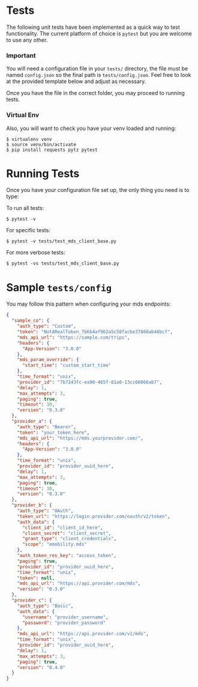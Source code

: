 # Tests

The following unit tests have been implemented as a quick way to test functionality. The current platform of choice is `pytest` but you are welcome to use any other.

### Important

You will need a configuration file in your `tests/` directory, the file must be named `config.json` so the final path is `tests/config.json`. Feel free to look at the provided template below and adjust as necessary.

Once you have the file in the correct folder, you may proceed to running tests.

### Virtual Env
Also, you will want to check you have your venv loaded and running:

```
$ virtualenv venv
$ source venv/bin/activate
$ pip install requests pytz pytest
```


# Running Tests

Once you have your configuration file set up, the only thing you need is to type:

To run all tests:
```
$ pytest -v
```

For specific tests:
```
$ pytest -v tests/test_mds_client_base.py
```

For more verbose tests:
```
$ pytest -vs tests/test_mds_client_base.py
```

# Sample `tests/config`

You may follow this pattern when configuring your mds endpoints:

```json
{
  "sample_co": {
    "auth_type": "Custom",
    "token": "NotARealToken_7b6b4af962a5c58facbe37860ab46bcf",
    "mds_api_url": "https://sample.com/trips",
    "headers": {
      "App-Version": "3.0.0"
    },
    "mds_param_override": {
      "start_time": "custom_start_time"
    },
    "time_format": "unix",
    "provider_id": "7b7243fc-ea90-465f-81a0-13cc66066ab7",
    "delay": 1,
    "max_attempts": 3,
    "paging": true,
    "timeout": 10,
    "version": "0.3.0"
  },
  "provider_a": {
    "auth_type": "Bearer",
    "token": "your_token_here",
    "mds_api_url": "https://mds.yourprovider.com/",
    "headers": {
      "App-Version": "3.0.0"
    },
    "time_format": "unix",
    "provider_id": "provider_uuid_here",
    "delay": 1,
    "max_attempts": 3,
    "paging": true,
    "timeout": 10,
    "version": "0.3.0"
  },
  "provider_b": {
    "auth_type": "OAuth",
    "token_url": "https://login.provider.com/oauth/v2/token",
    "auth_data": {
      "client_id": "client_id_here",
      "client_secret": "client_secret",
      "grant_type": "client_credentials",
      "scope": "emobility.mds"
    },
    "auth_token_res_key": "access_token",
    "paging": true,
    "provider_id": "provider_uuid_here",
    "time_format": "unix",
    "token": null,
    "mds_api_url": "https://api.provider.com/mds",
    "version": "0.3.0"
  },
  "provider_c": {
    "auth_type": "Basic",
    "auth_data": {
      "username": "provider_username",
      "password": "provider_password"
    },
    "mds_api_url": "https://api.provider.com/v1/mds",
    "time_format": "unix",
    "provider_id": "provider_uuid_here",
    "delay": 1,
    "max_attempts": 3,
    "paging": true,
    "version": "0.4.0"
  }
}
```